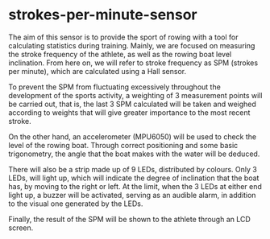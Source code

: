 # strokes-per-minute-sensor

The aim of this sensor is to provide the sport of rowing with a tool for calculating statistics during training. Mainly, we are focused on measuring the stroke frequency of the athlete, as well as the rowing boat level inclination. From here on, we will refer to stroke frequency as SPM (strokes per minute), which are calculated using a Hall sensor.

To prevent the SPM from fluctuating excessively throughout the development of the sports activity, a weighting of 3 measurement points will be carried out, that is, the last 3 SPM calculated will be taken and weighed according to weights that will give greater importance to the most recent stroke.

On the other hand, an accelerometer (MPU6050) will be used to check the level of the rowing boat. Through correct positioning and some basic trigonometry, the angle that the boat makes with the water will be deduced.

There will also be a strip made up of 9 LEDs, distributed by colours. Only 3 LEDs, will light up, which will indicate the degree of inclination that the boat has, by moving to the right or left. At the limit, when the 3 LEDs at either end light up, a buzzer will be activated, serving as an audible alarm, in addition to the visual one generated by the LEDs.

Finally, the result of the SPM will be shown to the athlete through an LCD screen.
